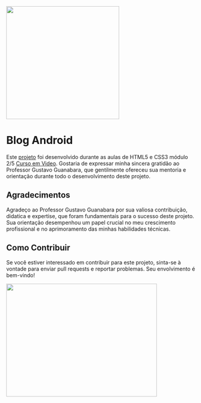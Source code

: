 <img src="https://github.com/emersonlucirio/Blog-Android/assets/112041088/59cd88df-d3a6-4b7b-a458-f139fc33fc02" width="300">

# Blog Android

Este [projeto](https://emersonlucirio.github.io/Blog-Android/) foi desenvolvido durante as aulas de HTML5 e CSS3 módulo 2/5 [Curso em Video](https://www.cursoemvideo.com/). Gostaria de expressar minha sincera gratidão ao Professor Gustavo Guanabara, que gentilmente ofereceu sua mentoria e orientação durante todo o desenvolvimento deste projeto.

## Agradecimentos

Agradeço ao Professor Gustavo Guanabara por sua valiosa contribuição, didatica e expertise, que foram fundamentais para o sucesso deste projeto. Sua orientação desempenhou um papel crucial no meu crescimento profissional e no aprimoramento das minhas habilidades técnicas.

## Como Contribuir

Se você estiver interessado em contribuir para este projeto, sinta-se à vontade para enviar pull requests e reportar problemas. Seu envolvimento é bem-vindo!


<img src="https://github.com/emersonlucirio/Blog-Android/assets/112041088/9cbcc7f2-b326-4a03-92a1-f83e25963afd" width="400" height="300">
